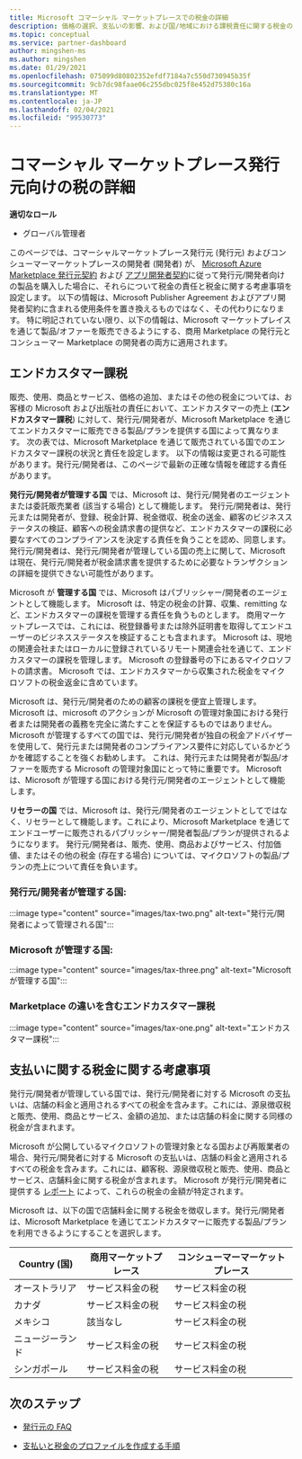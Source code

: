 ```yaml
---
title: Microsoft コマーシャル マーケットプレースでの税金の詳細
description: 価格の選択、支払いの影響、および国/地域における課税責任に関する税金の考慮事項について説明します。
ms.topic: conceptual
ms.service: partner-dashboard
author: mingshen-ms
ms.author: mingshen
ms.date: 01/29/2021
ms.openlocfilehash: 075099d80802352efdf7184a7c550d730945b35f
ms.sourcegitcommit: 9cb7dc98faae06c255dbc025f8e452d75380c16a
ms.translationtype: MT
ms.contentlocale: ja-JP
ms.lasthandoff: 02/04/2021
ms.locfileid: "99530773"
---
```

# <a name="tax-details-for-commercial-marketplace-publishers"></a>コマーシャル マーケットプレース発行元向けの税の詳細

**適切なロール**

- グローバル管理者

このページでは、コマーシャルマーケットプレース発行元 (発行元) およびコンシューマーマーケットプレースの開発者 (開発者) が、 [Microsoft Azure Marketplace 発行元契約](https://go.microsoft.com/fwlink/p/?LinkID=699560) および [アプリ開発者契約](https://query.prod.cms.rt.microsoft.com/cms/api/am/binary/RE4o4bH)に従って発行元/開発者向けの製品を購入した場合に、それらについて税金の責任と税金に関する考慮事項を設定します。  以下の情報は、Microsoft Publisher Agreement およびアプリ開発者契約に含まれる使用条件を置き換えるものではなく、その代わりになります。  特に明記されていない限り、以下の情報は、Microsoft マーケットプレイスを通じて製品/オファーを販売できるようにする、商用 Marketplace の発行元とコンシューマー Marketplace の開発者の両方に適用されます。 

## <a name="end-customer-taxation"></a>エンドカスタマー課税

販売、使用、商品とサービス、価格の追加、またはその他の税金については、お客様の Microsoft および出版社の責任において、エンドカスタマーの売上 (**エンドカスタマー課税**) に対して、発行元/開発者が、Microsoft Marketplace を通じてエンドカスタマーに販売できる製品/プランを提供する国によって異なります。  次の表では、Microsoft Marketplace を通じて販売されている国でのエンドカスタマー課税の状況と責任を設定します。  以下の情報は変更される可能性があります。発行元/開発者は、このページで最新の正確な情報を確認する責任があります。

**発行元/開発者が管理する国** では、Microsoft は、発行元/開発者のエージェントまたは委託販売業者 (該当する場合) として機能します。 発行元/開発者は、発行元または開発者が、登録、税金計算、税金徴収、税金の送金、顧客のビジネスステータスの検証、顧客への税金請求書の提供など、エンドカスタマーの課税に必要なすべてのコンプライアンスを決定する責任を負うことを認め、同意します。 発行元/開発者は、発行元/開発者が管理している国の売上に関して、Microsoft は現在、発行元/開発者が税金請求書を提供するために必要なトランザクションの詳細を提供できない可能性があります。 

Microsoft が **管理する国** では、Microsoft はパブリッシャー/開発者のエージェントとして機能します。 Microsoft は、特定の税金の計算、収集、remitting など、エンドカスタマーの課税を管理する責任を負うものとします。 商用マーケットプレースでは、これには、税登録番号または除外証明書を取得してエンドユーザーのビジネスステータスを検証することも含まれます。 Microsoft は、現地の関連会社またはローカルに登録されているリモート関連会社を通じて、エンドカスタマーの課税を管理します。 Microsoft の登録番号の下にあるマイクロソフトの請求書。 Microsoft では、エンドカスタマーから収集された税金をマイクロソフトの税金返金に含めています。

Microsoft は、発行元/開発者のための顧客の課税を便宜上管理します。  Microsoft は、microsoft のアクションが Microsoft の管理対象国における発行者または開発者の義務を完全に満たすことを保証するものではありません。  Microsoft が管理するすべての国では、発行元/開発者が独自の税金アドバイザーを使用して、発行元または開発者のコンプライアンス要件に対応しているかどうかを確認することを強くお勧めします。 これは、発行元または開発者が製品/オファーを販売する Microsoft の管理対象国にとって特に重要です。  Microsoft は、Microsoft が管理する国における発行元/開発者のエージェントとして機能します。

**リセラーの国** では、Microsoft は、発行元/開発者のエージェントとしてではなく、リセラーとして機能します。これにより、Microsoft Marketplace を通じてエンドユーザーに販売されるパブリッシャー/開発者製品/プランが提供されるようになります。  発行元/開発者は、販売、使用、商品およびサービス、付加価値、またはその他の税金 (存在する場合) については、マイクロソフトの製品/プランの売上について責任を負います。


### <a name="publisherdeveloper-managed-countries"></a>発行元/開発者が管理する国: 

:::image type="content" source="images/tax-two.png" alt-text="発行元/開発者によって管理される国":::

### <a name="microsoft-managed-countries"></a>Microsoft が管理する国:

:::image type="content" source="images/tax-three.png" alt-text="Microsoft が管理する国":::

### <a name="end-customer-taxation-with-differences-in-marketplace"></a>Marketplace の違いを含むエンドカスタマー課税

:::image type="content" source="images/tax-one.png" alt-text="エンドカスタマー課税":::

## <a name="tax-considerations-on-payouts"></a>支払いに関する税金に関する考慮事項

発行元/開発者が管理している国では、発行元/開発者に対する Microsoft の支払いは、店舗の料金と適用されるすべての税金を含みます。これには、源泉徴収税と販売、使用、商品とサービス、金額の追加、または店舗の料金に関する同様の税金が含まれます。

Microsoft が公開しているマイクロソフトの管理対象となる国および再販業者の場合、発行元/開発者に対する Microsoft の支払いは、店舗の料金と適用されるすべての税金を含みます。これには、顧客税、源泉徴収税と販売、使用、商品とサービス、店舗料金に関する税金が含まれます。 Microsoft が発行元/開発者に提供する [レポート](payout-statement.md) によって、これらの税金の金額が特定されます。 

Microsoft は、以下の国で店舗料金に関する税金を徴収します。発行元/開発者は、Microsoft Marketplace を通じてエンドカスタマーに販売する製品/プランを利用できるようにすることを選択します。

|**Country (国)**|**商用マーケットプレース**|**コンシューマーマーケットプレース**|
|----------------|-----------------------------|-----------------------|
|オーストラリア|サービス料金の税|サービス料金の税|
|カナダ|サービス料金の税|サービス料金の税|
|メキシコ|該当なし|サービス料金の税|
|ニュージーランド|サービス料金の税|サービス料金の税|
|シンガポール|サービス料金の税|サービス料金の税|


## <a name="next-steps"></a>次のステップ

- [発行元の FAQ](https://docs.microsoft.com/azure/marketplace/marketplace-faq-publisher-guide) 

- [支払いと税金のプロファイルを作成する手順](https://docs.microsoft.com/partner-center/set-up-your-payout-account?context=/azure/marketplace/context/context#create-a-payment-profile) 

